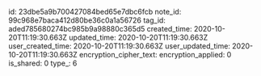 id: 23dbe5a9b700427084bed65e7dbc6fcb
note_id: 99c968e7baca412d80be36c0a1a56726
tag_id: aded785680274bc985b9a98880c365d5
created_time: 2020-10-20T11:19:30.663Z
updated_time: 2020-10-20T11:19:30.663Z
user_created_time: 2020-10-20T11:19:30.663Z
user_updated_time: 2020-10-20T11:19:30.663Z
encryption_cipher_text: 
encryption_applied: 0
is_shared: 0
type_: 6